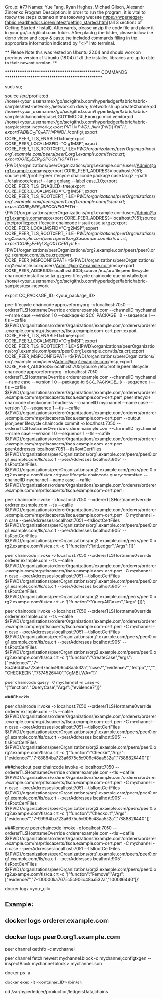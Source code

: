 Group: #77
Names: Yue Fang, Ryan Hughes, Michael Gilson, Alexandr Zincenko
Program Description: In order to run the program, it is vital to follow the steps outlined in the following website https://hyperledger-fabric.readthedocs.io/en/latest/getting_started.html (all 3 sections of Getting Started -Install). Afterwards, please unzip the code file and place it in your go/src/github.com folder. After placing the folder, please follow the demo video and copy & paste the included commands filling in the appropriate information indicated by "<>" into terminal.

** Please Note this was tested on Ubuntu 22.04 and should work on previous version of Ubuntu (18.04) if all the installed libraries are up to date to their newest version. **


********************************************* COMMANDS **********************************************

sudo su;

source /etc/profile;cd /home/<your_username>/go/src/github.com/hyperledger/fabric/fabric-samples/test-network;./network.sh down;./network.sh up createChannel;cd /home/<your_username>/go/src/github.com/hyperledger/fabric/fabric-samples/chaincode/case/;GO111MODULE=on go mod vendor;cd /home/<your_username>/go/src/github.com/hyperledger/fabric/fabric-samples/test-network;export PATH=${PWD}/../bin:${PWD}:$PATH;export FABRIC_CFG_PATH=$PWD/../config/;export CORE_PEER_TLS_ENABLED=true;export CORE_PEER_LOCALMSPID="Org1MSP";export CORE_PEER_TLS_ROOTCERT_FILE=${PWD}/organizations/peerOrganizations/org1.example.com/peers/peer0.org1.example.com/tls/ca.crt;export CORE_PEER_MSPCONFIGPATH=${PWD}/organizations/peerOrganizations/org1.example.com/users/Admin@org1.example.com/msp;export CORE_PEER_ADDRESS=localhost:7051; source /etc/profile;peer lifecycle chaincode package case.tar.gz --path ../chaincode/case/ --lang golang --label case_1.0;export CORE_PEER_TLS_ENABLED=true;export CORE_PEER_LOCALMSPID="Org1MSP";export CORE_PEER_TLS_ROOTCERT_FILE=${PWD}/organizations/peerOrganizations/org1.example.com/peers/peer0.org1.example.com/tls/ca.crt;export CORE_PEER_MSPCONFIGPATH=${PWD}/organizations/peerOrganizations/org1.example.com/users/Admin@org1.example.com/msp;export CORE_PEER_ADDRESS=localhost:7051;source /etc/profile;peer lifecycle chaincode install case.tar.gz;export CORE_PEER_LOCALMSPID="Org2MSP";export CORE_PEER_TLS_ROOTCERT_FILE=${PWD}/organizations/peerOrganizations/org2.example.com/peers/peer0.org2.example.com/tls/ca.crt;export CORE_PEER_TLS_ROOTCERT_FILE=${PWD}/organizations/peerOrganizations/org2.example.com/peers/peer0.org2.example.com/tls/ca.crt;export CORE_PEER_MSPCONFIGPATH=${PWD}/organizations/peerOrganizations/org2.example.com/users/Admin@org2.example.com/msp;export CORE_PEER_ADDRESS=localhost:9051;source /etc/profile;peer lifecycle chaincode install case.tar.gz;peer lifecycle chaincode queryinstalled;cd /home/<your_username>/go/src/github.com/hyperledger/fabric/fabric-samples/test-network

export CC_PACKAGE_ID=<your_package_ID>

peer lifecycle chaincode approveformyorg -o localhost:7050 --ordererTLSHostnameOverride orderer.example.com --channelID mychannel --name case  --version 1.0 --package-id $CC_PACKAGE_ID --sequence 1 --tls --cafile ${PWD}/organizations/ordererOrganizations/example.com/orderers/orderer.example.com/msp/tlscacerts/tlsca.example.com-cert.pem;export CORE_PEER_TLS_ENABLED=true;export CORE_PEER_LOCALMSPID="Org1MSP";export CORE_PEER_TLS_ROOTCERT_FILE=${PWD}/organizations/peerOrganizations/org1.example.com/peers/peer0.org1.example.com/tls/ca.crt;export CORE_PEER_MSPCONFIGPATH=${PWD}/organizations/peerOrganizations/org1.example.com/users/Admin@org1.example.com/msp;export CORE_PEER_ADDRESS=localhost:7051;source /etc/profile;peer lifecycle chaincode approveformyorg -o localhost:7050 --ordererTLSHostnameOverride orderer.example.com --channelID mychannel --name case --version 1.0 --package-id $CC_PACKAGE_ID --sequence 1 --tls --cafile ${PWD}/organizations/ordererOrganizations/example.com/orderers/orderer.example.com/msp/tlscacerts/tlsca.example.com-cert.pem;peer lifecycle chaincode checkcommitreadiness --channelID mychannel --name case --version 1.0 --sequence 1 --tls --cafile ${PWD}/organizations/ordererOrganizations/example.com/orderers/orderer.example.com/msp/tlscacerts/tlsca.example.com-cert.pem --output json;peer lifecycle chaincode commit -o localhost:7050 --ordererTLSHostnameOverride orderer.example.com --channelID mychannel --name case --version 1.0 --sequence 1 --tls --cafile ${PWD}/organizations/ordererOrganizations/example.com/orderers/orderer.example.com/msp/tlscacerts/tlsca.example.com-cert.pem --peerAddresses localhost:7051 --tlsRootCertFiles ${PWD}/organizations/peerOrganizations/org1.example.com/peers/peer0.org1.example.com/tls/ca.crt --peerAddresses localhost:9051 --tlsRootCertFiles ${PWD}/organizations/peerOrganizations/org2.example.com/peers/peer0.org2.example.com/tls/ca.crt;peer lifecycle chaincode querycommitted --channelID mychannel --name case --cafile ${PWD}/organizations/ordererOrganizations/example.com/orderers/orderer.example.com/msp/tlscacerts/tlsca.example.com-cert.pem;

peer chaincode invoke -o localhost:7050 --ordererTLSHostnameOverride orderer.example.com --tls --cafile ${PWD}/organizations/ordererOrganizations/example.com/orderers/orderer.example.com/msp/tlscacerts/tlsca.example.com-cert.pem -C mychannel -n case --peerAddresses localhost:7051 --tlsRootCertFiles ${PWD}/organizations/peerOrganizations/org1.example.com/peers/peer0.org1.example.com/tls/ca.crt --peerAddresses localhost:9051 --tlsRootCertFiles ${PWD}/organizations/peerOrganizations/org2.example.com/peers/peer0.org2.example.com/tls/ca.crt -c '{"function":"initLedger","Args":[]}'

peer chaincode invoke -o localhost:7050 --ordererTLSHostnameOverride orderer.example.com --tls --cafile ${PWD}/organizations/ordererOrganizations/example.com/orderers/orderer.example.com/msp/tlscacerts/tlsca.example.com-cert.pem -C mychannel -n case --peerAddresses localhost:7051 --tlsRootCertFiles ${PWD}/organizations/peerOrganizations/org1.example.com/peers/peer0.org1.example.com/tls/ca.crt --peerAddresses localhost:9051 --tlsRootCertFiles ${PWD}/organizations/peerOrganizations/org2.example.com/peers/peer0.org2.example.com/tls/ca.crt -c '{"function":"QueryAllCases","Args":[]}';


peer chaincode invoke -o localhost:7050 --ordererTLSHostnameOverride orderer.example.com --tls --cafile ${PWD}/organizations/ordererOrganizations/example.com/orderers/orderer.example.com/msp/tlscacerts/tlsca.example.com-cert.pem -C mychannel -n case --peerAddresses localhost:7051 --tlsRootCertFiles ${PWD}/organizations/peerOrganizations/org1.example.com/peers/peer0.org1.example.com/tls/ca.crt --peerAddresses localhost:9051 --tlsRootCertFiles ${PWD}/organizations/peerOrganizations/org2.example.com/peers/peer0.org2.example.com/tls/ca.crt -c '{"function":"CreateCase","Args":["evidence7","7-8a4a6d4ba723a6675c5c906c48aa532a","case7","evidence7","testpp","","","CHECKEDIN","7674526440","CgMBUWA="]}'


peer chaincode query -C mychannel -n case -c '{"function":"QueryCase","Args":["evidence7"]}'


###Checkin

peer chaincode invoke -o localhost:7050 --ordererTLSHostnameOverride orderer.example.com --tls --cafile ${PWD}/organizations/ordererOrganizations/example.com/orderers/orderer.example.com/msp/tlscacerts/tlsca.example.com-cert.pem -C mychannel -n case --peerAddresses localhost:7051 --tlsRootCertFiles ${PWD}/organizations/peerOrganizations/org1.example.com/peers/peer0.org1.example.com/tls/ca.crt --peerAddresses localhost:9051 --tlsRootCertFiles ${PWD}/organizations/peerOrganizations/org2.example.com/peers/peer0.org2.example.com/tls/ca.crt -c '{"function":"Checkin","Args":["evidence7","7-88884ba723a6675c5c906c48aa532a","7888826440"]}'

###checkout
peer chaincode invoke -o localhost:7050 --ordererTLSHostnameOverride orderer.example.com --tls --cafile ${PWD}/organizations/ordererOrganizations/example.com/orderers/orderer.example.com/msp/tlscacerts/tlsca.example.com-cert.pem -C mychannel -n case --peerAddresses localhost:7051 --tlsRootCertFiles ${PWD}/organizations/peerOrganizations/org1.example.com/peers/peer0.org1.example.com/tls/ca.crt --peerAddresses localhost:9051 --tlsRootCertFiles ${PWD}/organizations/peerOrganizations/org2.example.com/peers/peer0.org2.example.com/tls/ca.crt -c '{"function":"Checkout","Args":["evidence7","7-99994ba723a6675c5c906c48aa532a","7888826440"]}'

###Remove
peer chaincode invoke -o localhost:7050 --ordererTLSHostnameOverride orderer.example.com --tls --cafile ${PWD}/organizations/ordererOrganizations/example.com/orderers/orderer.example.com/msp/tlscacerts/tlsca.example.com-cert.pem -C mychannel -n case --peerAddresses localhost:7051 --tlsRootCertFiles ${PWD}/organizations/peerOrganizations/org1.example.com/peers/peer0.org1.example.com/tls/ca.crt --peerAddresses localhost:9051 --tlsRootCertFiles ${PWD}/organizations/peerOrganizations/org2.example.com/peers/peer0.org2.example.com/tls/ca.crt -c '{"function":"Remove","Args":["evidence7","7-100000ba7675c5c906c48aa532a","100006440"]}'



docker logs <your_cli>
## Example: 
## docker logs orderer.example.com
## docker logs peer0.org1.example.com


peer channel getinfo -c mychannel

peer channel fetch newest mychannel.block -c mychannel;configtxgen --inspectBlock mychannel.block > mychannel.json

docker ps -a

docker exec -it <container_ID> /bin/sh

cd /var/hyperledger/production/ledgersData/chains
